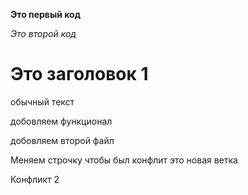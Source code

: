 **Это первый код**

*Это второй код*

# Это заголовок 1

обычный текст

добовляем функционал

добовляем второй файл

Меняем строчку чтобы был конфлит это новая ветка

Конфликт 2